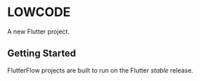# LOWCODE

A new Flutter project.

## Getting Started

FlutterFlow projects are built to run on the Flutter _stable_ release.
